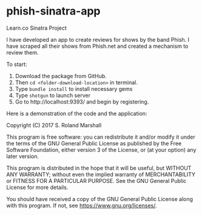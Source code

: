 # phish-sinatra-app
Learn.co Sinatra Project

I have developed an app to create reviews for shows by the band Phish. I have scraped all their shows from Phish.net and created a mechanism to review them.

To start:
1. Download the package from GitHub.
2. Then `cd <folder-download-location>` in terminal.
3. Type `bundle install` to install necessary gems
4. Type `shotgun` to launch server
5. Go to http://localhost:9393/ and begin by registering.

Here is a demonstration of the code and the application:


Copyright (C) 2017 S. Roland Marshall

This program is free software: you can redistribute it and/or modify
it under the terms of the GNU General Public License as published by
the Free Software Foundation, either version 3 of the License, or
(at your option) any later version.

This program is distributed in the hope that it will be useful,
but WITHOUT ANY WARRANTY; without even the implied warranty of
MERCHANTABILITY or FITNESS FOR A PARTICULAR PURPOSE.  See the
GNU General Public License for more details.

You should have received a copy of the GNU General Public License
along with this program.  If not, see <https://www.gnu.org/licenses/>.
